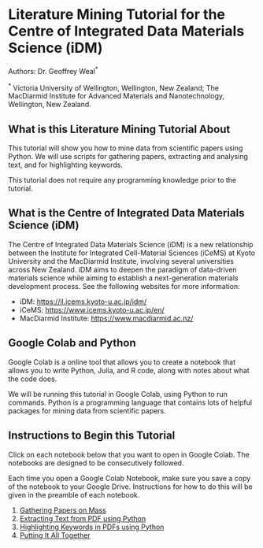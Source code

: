 # Literature Mining Tutorial for the Centre of Integrated Data Materials Science (iDM)

Authors: Dr. Geoffrey Weal<sup>\*</sup>

<sup>\*</sup> Victoria University of Wellington, Wellington, New Zealand; The MacDiarmid Institute for Advanced Materials and Nanotechnology, Wellington, New Zealand. 


## What is this Literature Mining Tutorial About

This tutorial will show you how to mine data from scientific papers using Python. We will use scripts for gathering papers, extracting and analysing text, and for highlighting keywords. 

This tutorial does not require any programming knowledge prior to the tutorial. 


## What is the Centre of Integrated Data Materials Science (iDM)

The Centre of Integrated Data Materials Science (iDM) is a new relationship between the Institute for Integrated Cell-Material Sciences (iCeMS) at Kyoto University and the MacDiarmid Institute, involving several universities across New Zealand. iDM aims to deepen the paradigm of data-driven materials science while aiming to establish a next-generation materials development process. See the following websites for more information:

* iDM: https://il.icems.kyoto-u.ac.jp/idm/
* iCeMS: https://www.icems.kyoto-u.ac.jp/en/
* MacDiarmid Institute: https://www.macdiarmid.ac.nz/


## Google Colab and Python

Google Colab is a online tool that allows you to create a notebook that allows you to write Python, Julia, and R code, along with notes about what the code does. 

We will be running this tutorial in Google Colab, using Python to run commands. Python is a programming language that contains lots of helpful packages for mining data from scientific papers. 


## Instructions to Begin this Tutorial

Click on each notebook below that you want to open in Google Colab. The notebooks are designed to be consecutively followed. 

Each time you open a Google Colab Notebook, make sure you save a copy of the notebook to your Google Drive. Instructions for how to do this will be given in the preamble of each notebook.

1. [Gathering Papers on Mass](https://colab.research.google.com/github/geoffreyweal/Literature_Mining_Tutorial/blob/main/Notebooks/iDM_LMT_1_Gathering_Literature.ipynb)
2. [Extracting Text from PDF using Python](https://colab.research.google.com/github/geoffreyweal/Literature_Mining_Tutorial/blob/main/Notebooks/iDM_LMT_2_Extracting.ipynb)
3. [Highlighting Keywords in PDFs using Python](https://colab.research.google.com/github/geoffreyweal/Literature_Mining_Tutorial/blob/main/Notebooks/iDM_LMT_3_Highlighting.ipynb)
4. [Putting It All Together](https://colab.research.google.com/github/geoffreyweal/Literature_Mining_Tutorial/blob/main/Notebooks/iDM_LMT_4_Putting_It_All_Together.ipynb)


